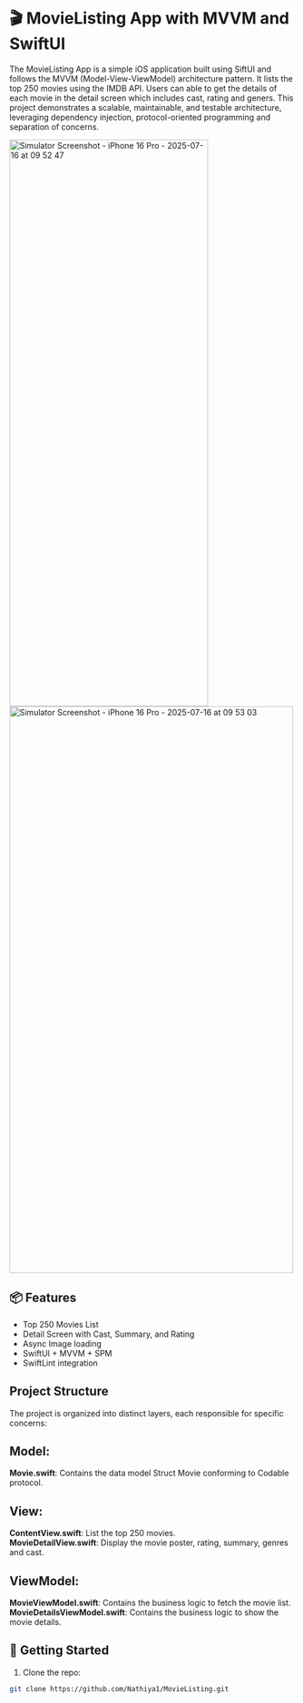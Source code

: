 # 🎬 MovieListing App with MVVM and SwiftUI

The MovieListing App is a simple iOS application built using SiftUI and follows the MVVM (Model-View-ViewModel) architecture pattern. It lists the top 250 movies using the IMDB API. Users can able to get the details of each movie in the detail screen which includes cast, rating and geners. This project demonstrates a scalable, maintainable, and testable architecture, leveraging dependency injection, protocol-oriented programming and separation of concerns.

<img width="350" height="1000" alt="Simulator Screenshot - iPhone 16 Pro - 2025-07-16 at 09 52 47" src="https://github.com/user-attachments/assets/d5e91bde-cb81-4b0f-9872-5fe3c1cc7c27" />
<img width="500" height="1000" alt="Simulator Screenshot - iPhone 16 Pro - 2025-07-16 at 09 53 03" src="https://github.com/user-attachments/assets/cbc715bf-8dac-45df-9789-07b549e39699" />

## 📦 Features
- Top 250 Movies List
- Detail Screen with Cast, Summary, and Rating
- Async Image loading
- SwiftUI + MVVM + SPM
- SwiftLint integration

## Project Structure

The project is organized into distinct layers, each responsible for specific concerns:

## Model: 

 **Movie.swift**: Contains the data model Struct Movie conforming to Codable protocol.

## View:

 **ContentView.swift**: List the top 250 movies.<br>
 **MovieDetailView.swift**: Display the movie poster, rating, summary, genres and cast.
 
## ViewModel: 

 **MovieViewModel.swift**: Contains the business logic to fetch the movie list.<br>
 **MovieDetailsViewModel.swift**: Contains the business logic to show the movie details.
 
## 🚀 Getting Started

1. Clone the repo:
```bash
git clone https://github.com/Nathiya1/MovieListing.git
